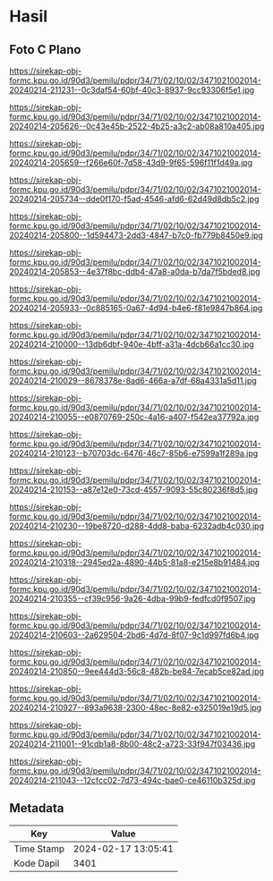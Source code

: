 # Hasil

## Foto C Plano

https://sirekap-obj-formc.kpu.go.id/90d3/pemilu/pdpr/34/71/02/10/02/3471021002014-20240214-211231--0c3daf54-60bf-40c3-8937-9cc93306f5e1.jpg

https://sirekap-obj-formc.kpu.go.id/90d3/pemilu/pdpr/34/71/02/10/02/3471021002014-20240214-205626--0c43e45b-2522-4b25-a3c2-ab08a810a405.jpg

https://sirekap-obj-formc.kpu.go.id/90d3/pemilu/pdpr/34/71/02/10/02/3471021002014-20240214-205659--f266e60f-7d58-43d9-9f65-596f11f1d49a.jpg

https://sirekap-obj-formc.kpu.go.id/90d3/pemilu/pdpr/34/71/02/10/02/3471021002014-20240214-205734--dde0f170-f5ad-4546-afd6-62d49d8db5c2.jpg

https://sirekap-obj-formc.kpu.go.id/90d3/pemilu/pdpr/34/71/02/10/02/3471021002014-20240214-205800--1d594473-2dd3-4847-b7c0-fb779b8450e9.jpg

https://sirekap-obj-formc.kpu.go.id/90d3/pemilu/pdpr/34/71/02/10/02/3471021002014-20240214-205853--4e37f8bc-ddb4-47a8-a0da-b7da7f5bded8.jpg

https://sirekap-obj-formc.kpu.go.id/90d3/pemilu/pdpr/34/71/02/10/02/3471021002014-20240214-205933--0c885165-0a67-4d94-b4e6-f81e9847b864.jpg

https://sirekap-obj-formc.kpu.go.id/90d3/pemilu/pdpr/34/71/02/10/02/3471021002014-20240214-210000--13db6dbf-940e-4bff-a31a-4dcb66a1cc30.jpg

https://sirekap-obj-formc.kpu.go.id/90d3/pemilu/pdpr/34/71/02/10/02/3471021002014-20240214-210029--8678378e-8ad6-466a-a7df-68a4331a5d11.jpg

https://sirekap-obj-formc.kpu.go.id/90d3/pemilu/pdpr/34/71/02/10/02/3471021002014-20240214-210055--e0870769-250c-4a16-a407-f542ea37792a.jpg

https://sirekap-obj-formc.kpu.go.id/90d3/pemilu/pdpr/34/71/02/10/02/3471021002014-20240214-210123--b70703dc-6476-46c7-85b6-e7599a1f289a.jpg

https://sirekap-obj-formc.kpu.go.id/90d3/pemilu/pdpr/34/71/02/10/02/3471021002014-20240214-210153--a87e12e0-73cd-4557-9093-55c80236f8d5.jpg

https://sirekap-obj-formc.kpu.go.id/90d3/pemilu/pdpr/34/71/02/10/02/3471021002014-20240214-210230--19be8720-d288-4dd8-baba-6232adb4c030.jpg

https://sirekap-obj-formc.kpu.go.id/90d3/pemilu/pdpr/34/71/02/10/02/3471021002014-20240214-210318--2945ed2a-4890-44b5-81a8-e215e8b91484.jpg

https://sirekap-obj-formc.kpu.go.id/90d3/pemilu/pdpr/34/71/02/10/02/3471021002014-20240214-210355--cf39c956-9a26-4dba-99b9-fedfcd0f9507.jpg

https://sirekap-obj-formc.kpu.go.id/90d3/pemilu/pdpr/34/71/02/10/02/3471021002014-20240214-210603--2a629504-2bd6-4d7d-8f07-9c1d997fd6b4.jpg

https://sirekap-obj-formc.kpu.go.id/90d3/pemilu/pdpr/34/71/02/10/02/3471021002014-20240214-210850--9ee444d3-56c8-482b-be84-7ecab5ce82ad.jpg

https://sirekap-obj-formc.kpu.go.id/90d3/pemilu/pdpr/34/71/02/10/02/3471021002014-20240214-210927--893a9638-2300-48ec-8e82-e325019e19d5.jpg

https://sirekap-obj-formc.kpu.go.id/90d3/pemilu/pdpr/34/71/02/10/02/3471021002014-20240214-211001--91cdb1a8-8b00-48c2-a723-33f947f03436.jpg

https://sirekap-obj-formc.kpu.go.id/90d3/pemilu/pdpr/34/71/02/10/02/3471021002014-20240214-211043--12cfcc02-7d73-494c-bae0-ce46110b325d.jpg


## Metadata

| Key        | Value               |
| ---------- | ------------------- |
| Time Stamp | 2024-02-17 13:05:41 |
| Kode Dapil | 3401                |



